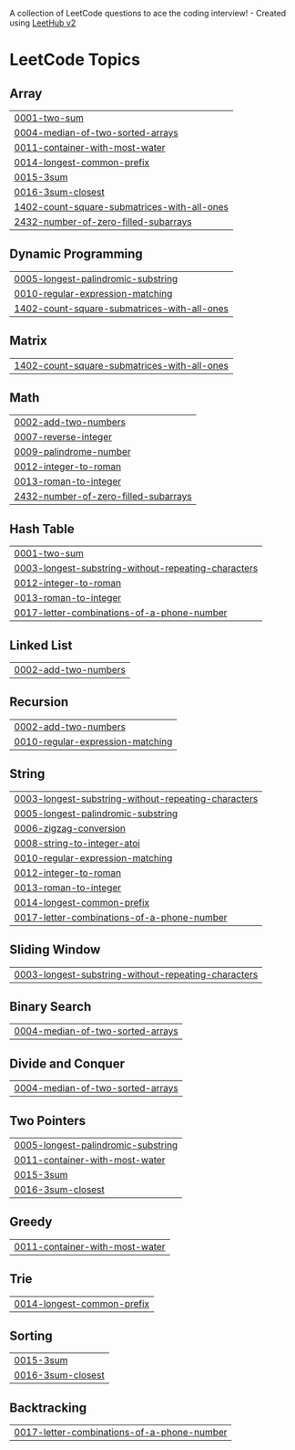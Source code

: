 A collection of LeetCode questions to ace the coding interview! - Created using [LeetHub v2](https://github.com/arunbhardwaj/LeetHub-2.0)
<!---LeetCode Topics Start-->
# LeetCode Topics
## Array
|  |
| ------- |
| [0001-two-sum](https://github.com/Samya-das06/Leetcode/tree/master/0001-two-sum) |
| [0004-median-of-two-sorted-arrays](https://github.com/Samya-das06/Leetcode/tree/master/0004-median-of-two-sorted-arrays) |
| [0011-container-with-most-water](https://github.com/Samya-das06/Leetcode/tree/master/0011-container-with-most-water) |
| [0014-longest-common-prefix](https://github.com/Samya-das06/Leetcode/tree/master/0014-longest-common-prefix) |
| [0015-3sum](https://github.com/Samya-das06/Leetcode/tree/master/0015-3sum) |
| [0016-3sum-closest](https://github.com/Samya-das06/Leetcode/tree/master/0016-3sum-closest) |
| [1402-count-square-submatrices-with-all-ones](https://github.com/Samya-das06/Leetcode/tree/master/1402-count-square-submatrices-with-all-ones) |
| [2432-number-of-zero-filled-subarrays](https://github.com/Samya-das06/Leetcode/tree/master/2432-number-of-zero-filled-subarrays) |
## Dynamic Programming
|  |
| ------- |
| [0005-longest-palindromic-substring](https://github.com/Samya-das06/Leetcode/tree/master/0005-longest-palindromic-substring) |
| [0010-regular-expression-matching](https://github.com/Samya-das06/Leetcode/tree/master/0010-regular-expression-matching) |
| [1402-count-square-submatrices-with-all-ones](https://github.com/Samya-das06/Leetcode/tree/master/1402-count-square-submatrices-with-all-ones) |
## Matrix
|  |
| ------- |
| [1402-count-square-submatrices-with-all-ones](https://github.com/Samya-das06/Leetcode/tree/master/1402-count-square-submatrices-with-all-ones) |
## Math
|  |
| ------- |
| [0002-add-two-numbers](https://github.com/Samya-das06/Leetcode/tree/master/0002-add-two-numbers) |
| [0007-reverse-integer](https://github.com/Samya-das06/Leetcode/tree/master/0007-reverse-integer) |
| [0009-palindrome-number](https://github.com/Samya-das06/Leetcode/tree/master/0009-palindrome-number) |
| [0012-integer-to-roman](https://github.com/Samya-das06/Leetcode/tree/master/0012-integer-to-roman) |
| [0013-roman-to-integer](https://github.com/Samya-das06/Leetcode/tree/master/0013-roman-to-integer) |
| [2432-number-of-zero-filled-subarrays](https://github.com/Samya-das06/Leetcode/tree/master/2432-number-of-zero-filled-subarrays) |
## Hash Table
|  |
| ------- |
| [0001-two-sum](https://github.com/Samya-das06/Leetcode/tree/master/0001-two-sum) |
| [0003-longest-substring-without-repeating-characters](https://github.com/Samya-das06/Leetcode/tree/master/0003-longest-substring-without-repeating-characters) |
| [0012-integer-to-roman](https://github.com/Samya-das06/Leetcode/tree/master/0012-integer-to-roman) |
| [0013-roman-to-integer](https://github.com/Samya-das06/Leetcode/tree/master/0013-roman-to-integer) |
| [0017-letter-combinations-of-a-phone-number](https://github.com/Samya-das06/Leetcode/tree/master/0017-letter-combinations-of-a-phone-number) |
## Linked List
|  |
| ------- |
| [0002-add-two-numbers](https://github.com/Samya-das06/Leetcode/tree/master/0002-add-two-numbers) |
## Recursion
|  |
| ------- |
| [0002-add-two-numbers](https://github.com/Samya-das06/Leetcode/tree/master/0002-add-two-numbers) |
| [0010-regular-expression-matching](https://github.com/Samya-das06/Leetcode/tree/master/0010-regular-expression-matching) |
## String
|  |
| ------- |
| [0003-longest-substring-without-repeating-characters](https://github.com/Samya-das06/Leetcode/tree/master/0003-longest-substring-without-repeating-characters) |
| [0005-longest-palindromic-substring](https://github.com/Samya-das06/Leetcode/tree/master/0005-longest-palindromic-substring) |
| [0006-zigzag-conversion](https://github.com/Samya-das06/Leetcode/tree/master/0006-zigzag-conversion) |
| [0008-string-to-integer-atoi](https://github.com/Samya-das06/Leetcode/tree/master/0008-string-to-integer-atoi) |
| [0010-regular-expression-matching](https://github.com/Samya-das06/Leetcode/tree/master/0010-regular-expression-matching) |
| [0012-integer-to-roman](https://github.com/Samya-das06/Leetcode/tree/master/0012-integer-to-roman) |
| [0013-roman-to-integer](https://github.com/Samya-das06/Leetcode/tree/master/0013-roman-to-integer) |
| [0014-longest-common-prefix](https://github.com/Samya-das06/Leetcode/tree/master/0014-longest-common-prefix) |
| [0017-letter-combinations-of-a-phone-number](https://github.com/Samya-das06/Leetcode/tree/master/0017-letter-combinations-of-a-phone-number) |
## Sliding Window
|  |
| ------- |
| [0003-longest-substring-without-repeating-characters](https://github.com/Samya-das06/Leetcode/tree/master/0003-longest-substring-without-repeating-characters) |
## Binary Search
|  |
| ------- |
| [0004-median-of-two-sorted-arrays](https://github.com/Samya-das06/Leetcode/tree/master/0004-median-of-two-sorted-arrays) |
## Divide and Conquer
|  |
| ------- |
| [0004-median-of-two-sorted-arrays](https://github.com/Samya-das06/Leetcode/tree/master/0004-median-of-two-sorted-arrays) |
## Two Pointers
|  |
| ------- |
| [0005-longest-palindromic-substring](https://github.com/Samya-das06/Leetcode/tree/master/0005-longest-palindromic-substring) |
| [0011-container-with-most-water](https://github.com/Samya-das06/Leetcode/tree/master/0011-container-with-most-water) |
| [0015-3sum](https://github.com/Samya-das06/Leetcode/tree/master/0015-3sum) |
| [0016-3sum-closest](https://github.com/Samya-das06/Leetcode/tree/master/0016-3sum-closest) |
## Greedy
|  |
| ------- |
| [0011-container-with-most-water](https://github.com/Samya-das06/Leetcode/tree/master/0011-container-with-most-water) |
## Trie
|  |
| ------- |
| [0014-longest-common-prefix](https://github.com/Samya-das06/Leetcode/tree/master/0014-longest-common-prefix) |
## Sorting
|  |
| ------- |
| [0015-3sum](https://github.com/Samya-das06/Leetcode/tree/master/0015-3sum) |
| [0016-3sum-closest](https://github.com/Samya-das06/Leetcode/tree/master/0016-3sum-closest) |
## Backtracking
|  |
| ------- |
| [0017-letter-combinations-of-a-phone-number](https://github.com/Samya-das06/Leetcode/tree/master/0017-letter-combinations-of-a-phone-number) |
<!---LeetCode Topics End-->